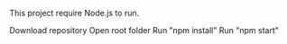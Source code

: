 This project require Node.js to run.

Download repository
Open root folder
Run "npm install"
Run "npm start"
